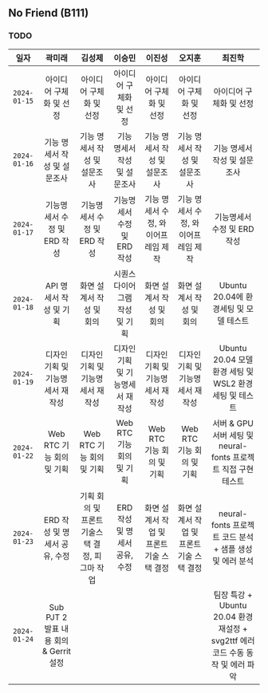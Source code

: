 ## No Friend (B111)

### TODO

|     일자     |              곽미래              |                     김성제                     |              이승민              |                  이진성                   |                  오지훈                   |                             최진학                             |
| :----------: | :------------------------------: | :--------------------------------------------: | :------------------------------: | :---------------------------------------: | :---------------------------------------: | :------------------------------------------------------------: |
| `2024-01-15` |     아이디어 구체화 및 선정      |            아이디어 구체화 및 선정             |     아이디어 구체화 및 선정      |          아이디어 구체화 및 선정          |          아이디어 구체화 및 선정          |                    아이디어 구체화 및 선정                     |
| `2024-01-16` |   기능 명세서 작성 및 설문조사   |          기능 명세서 작성 및 설문조사          |   기능 명세서 작성 및 설문조사   |       기능 명세서 작성 및 설문조사        |       기능 명세서 작성 및 설문조사        |                  기능 명세서 작성 및 설문조사                  |
| `2024-01-17` |   기능명세서 수정 및 ERD 작성    |          기능명세서 수정 및 ERD 작성           |   기능명세서 수정 및 ERD 작성    |    기능 명세서 수정, 와이어프레임 제작    |    기능 명세서 수정, 와이어프레임 제작    |                  기능명세서 수정 및 ERD 작성                   |
| `2024-01-18` |     API 명세서 작성 및 기획      |            화면 설계서 작성 및 회의            |  시퀀스 다이어그램 작성 및 기획  |         화면 설계서 작성 및 회의          |         화면 설계서 작성 및 회의          |             Ubuntu 20.04에 환경세팅 및 모델 테스트             |
| `2024-01-19` | 디자인 기획 및 기능명세서 재작성 |        디자인 기획 및 기능명세서 재작성        | 디자인 기획 및 기능명세서 재작성 |     디자인 기획 및 기능명세서 재작성      |     디자인 기획 및 기능명세서 재작성      |     Ubuntu 20.04 모델 환경 세팅 및 WSL2 환경세팅 및 테스트     |
| `2024-01-22` |    Web RTC 기능 회의 및 기획     |           Web RTC 기능 회의 및 기획            |    Web RTC 기능 회의 및 기획     |         Web RTC 기능 회의 및 기획         |         Web RTC 기능 회의 및 기획         | 서버 & GPU 서버 세팅 및 neural-fonts 프로젝트 직접 구현 테스트 |
| `2024-01-23` |  ERD 작성 및 명세서 공유, 수정   | 기획 회의 및 프론트 기술스택 결정, 피그마 작업 |  ERD 작성 및 명세서 공유, 수정   | 화면 설계서 작업 및 프론트 기술 스택 결정 | 화면 설계서 작업 및 프론트 기술 스택 결정 |    neural-fonts 프로젝트 코드 분석 + 샘플 생성 및 에러 분석 |
| `2024-01-24` | Sub PJT 2 발표 내용 회의 & Gerrit 설정 | |  |  | | 팀장 특강 + Ubuntu 20.04 환경 재설정 + svg2ttf 에러 코드 수동 동작 및 에러 파악 |
